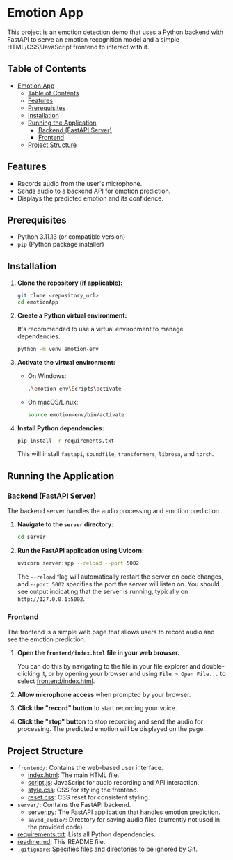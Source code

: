 # Emotion App

This project is an emotion detection demo that uses a Python backend with FastAPI to serve an emotion recognition model and a simple HTML/CSS/JavaScript frontend to interact with it.

## Table of Contents

- [Emotion App](#emotion-app)
  - [Table of Contents](#table-of-contents)
  - [Features](#features)
  - [Prerequisites](#prerequisites)
  - [Installation](#installation)
  - [Running the Application](#running-the-application)
    - [Backend (FastAPI Server)](#backend-fastapi-server)
    - [Frontend](#frontend)
  - [Project Structure](#project-structure)
  <!-- - [Research](#research) -->

## Features

- Records audio from the user's microphone.
- Sends audio to a backend API for emotion prediction.
- Displays the predicted emotion and its confidence.

## Prerequisites

- Python 3.11.13 (or compatible version)
- `pip` (Python package installer)
<!-- - `npm` or `yarn` (for frontend dependencies, though not strictly necessary for this project as it's pure HTML/CSS/JS) -->

## Installation

1.  **Clone the repository (if applicable):**

    ```bash
    git clone <repository_url>
    cd emotionApp
    ```

2.  **Create a Python virtual environment:**

    It's recommended to use a virtual environment to manage dependencies.

    ```bash
    python -m venv emotion-env
    ```

3.  **Activate the virtual environment:**

    - On Windows:

      ```bash
      .\emotion-env\Scripts\activate
      ```

    - On macOS/Linux:

      ```bash
      source emotion-env/bin/activate
      ```

4.  **Install Python dependencies:**

    ```bash
    pip install -r requirements.txt
    ```

    This will install `fastapi`, `soundfile`, `transformers`, `librosa`, and `torch`.

## Running the Application

### Backend (FastAPI Server)

The backend server handles the audio processing and emotion prediction.

1.  **Navigate to the `server` directory:**

    ```bash
    cd server
    ```

2.  **Run the FastAPI application using Uvicorn:**

    ```bash
    uvicorn server:app --reload --port 5002
    ```

    The `--reload` flag will automatically restart the server on code changes, and `--port 5002` specifies the port the server will listen on. You should see output indicating that the server is running, typically on `http://127.0.0.1:5002`.

### Frontend

The frontend is a simple web page that allows users to record audio and see the emotion prediction.

1.  **Open the `frontend/index.html` file in your web browser.**

    You can do this by navigating to the file in your file explorer and double-clicking it, or by opening your browser and using `File > Open File...` to select [frontend/index.html](frontend/index.html).

2.  **Allow microphone access** when prompted by your browser.

3.  **Click the "record" button** to start recording your voice.

4.  **Click the "stop" button** to stop recording and send the audio for processing. The predicted emotion will be displayed on the page.

## Project Structure

- `frontend/`: Contains the web-based user interface.
  - [index.html](frontend/index.html): The main HTML file.
  - [script.js](frontend/script.js): JavaScript for audio recording and API interaction.
  - [style.css](frontend/style.css): CSS for styling the frontend.
  - [reset.css](frontend/reset.css): CSS reset for consistent styling.
- `server/`: Contains the FastAPI backend.
  - [server.py](server/server.py): The FastAPI application that handles emotion prediction.
  - `saved_audio/`: Directory for saving audio files (currently not used in the provided code).
- [requirements.txt](requirements.txt): Lists all Python dependencies.
- [readme.md](readme.md): This README file.
- `.gitignore`: Specifies files and directories to be ignored by Git.

<!-- ## Research

The [research/research.ipynb](research/research.ipynb) notebook will be used to test audio files and get a better understanding of how ML models learn. -->
